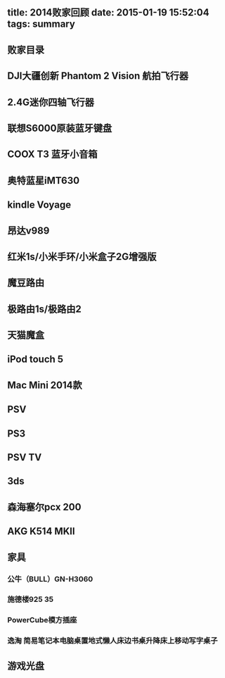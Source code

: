 title: 2014败家回顾
date: 2015-01-19 15:52:04
tags: summary
---

## 败家目录

<!--more-->

## DJI大疆创新 Phantom 2 Vision 航拍飞行器

## 2.4G迷你四轴飞行器

## 联想S6000原装蓝牙键盘

## COOX T3 蓝牙小音箱

## 奥特蓝星iMT630

## kindle Voyage

## 昂达v989

## 红米1s/小米手环/小米盒子2G增强版

## 魔豆路由

## 极路由1s/极路由2

## 天猫魔盒

## iPod touch 5

## Mac Mini 2014款

## PSV

## PS3

## PSV TV

## 3ds

## 森海塞尔pcx 200

## AKG K514 MKII

## 家具

### 公牛（BULL）GN-H3060

### 施德楼925 35

### PowerCube模方插座

### 逸淘 简易笔记本电脑桌置地式懒人床边书桌升降床上移动写字桌子

## 游戏光盘

